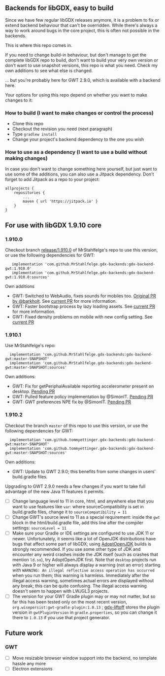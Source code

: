 ## Backends for libGDX, easy to build

Since we have few regular libGDX releases anymore, it is a problem to fix or extend backend behaviour that can't be overridden.
While there's always a way to work around bugs in the core project, this is often not possible in the backends.

This is where this repo comes in.

If you need to change build-in behaviour, but don't manage to get the complete libGDX repo to build, don't want to 
build your very own version or don't want to use snapshot versions, this repo is what you need. Check my own additions
to see what else is changed.

... but you're probably here for GWT 2.9.0, which is available with a backend here.

Your options for using this repo depend on whether you want to make changes to it:

### How to build (I want to make changes or control the process)

* Clone this repo
* Checkout the revision you need (next paragraph)
* Type `gradlew install`
* Change your project's backend dependency to the one you wish

### How to use as a dependency (I want to use a build without making changes)

In case you don't want to change something here yourself, but just want to use some of the additions, you can also use a Jitpack dependency.
Don't forget to add Jitpack as a repo to your project:

    allprojects {
	    repositories {
		    ...
		    maven { url 'https://jitpack.io' }
	    }
    }

## For use with libGDX 1.9.10 core

### 1.910.0

Checkout branch [release/1.910.0](https://github.com/MrStahlfelge/gdx-backends/tree/release/1.910.0) of
MrStahlfelge's repo to use this version, or use the following dependencies for GWT:

       implementation 'com.github.MrStahlfelge.gdx-backends:gdx-backend-gwt:1.910.0'
       implementation 'com.github.MrStahlfelge.gdx-backends:gdx-backend-gwt:1.910.0:sources'

Own additions
* GWT: Switched to WebAudio, fixes sounds for mobiles too. [Original PR by @barkholt](https://github.com/libgdx/libgdx/pull/4220). See [current PR](https://github.com/libgdx/libgdx/pull/5659) for more information.
* GWT: Faster bootstrap process by lazy loading assets. See [current PR](https://github.com/libgdx/libgdx/pull/5677) for more information.
* GWT: Fixed density problems on mobile with new config setting. See [current PR](https://github.com/libgdx/libgdx/pull/5691)

### 1.910.1

Use MrStahlfelge's repo:

      implementation 'com.github.MrStahlfelge.gdx-backends:gdx-backend-gwt:master-SNAPSHOT'
      implementation 'com.github.MrStahlfelge.gdx-backends:gdx-backend-gwt:master-SNAPSHOT:sources'

Own additions:
* GWT: Fix for getPeriphalAvailable reporting accelerometer present on desktop. [Pending PR](https://github.com/libgdx/libgdx/pull/5758)
* GWT: Pulled feature policy implementation by @SimonIT. [Pending PR](https://github.com/libgdx/libgdx/pull/5784)
* GWT: GWT preferences NPE fix by @SimonIT. [Pending PR](https://github.com/libgdx/libgdx/pull/5838)

### 1.910.2

Checkout the branch `master` of this repo to use this version, or use the following dependencies for GWT:

      implementation 'com.github.tommyettinger.gdx-backends:gdx-backend-gwt:master-SNAPSHOT'
      implementation 'com.github.tommyettinger.gdx-backends:gdx-backend-gwt:master-SNAPSHOT:sources'

Own additions:
* GWT: Update to GWT 2.9.0; this benefits from some changes in users' build.gradle files.

Upgrading to GWT 2.9.0 needs a few changes if you want to take full advantage of the new Java 11 features
it permits.
- [ ] Change language level to 11 in core, html, and anywhere else that you want to use features
like `var`: where sourceCompatibility is set in build.gradle files, change it to `sourceCompatibility = 11`
- [ ] Change GWT's source level to 11 as a special requirement: inside the `gwt` block in the html/build.gradle
file, add this line after the compiler settings: `sourceLevel = 11`
- [ ] Make sure your Gradle or IDE settings are configured to use JDK 11 or newer. Unfortunately, it seems like
a lot of OpenJDK distributions have bugs that affect some part of libGDX; using
[AdoptOpenJDK](https://adoptopenjdk.net/) builds is strongly recommended. If you use some other type of JDK and
encounter any weird crashes inside the JDK itself (such as crashes that mention `ld.so`), try AdoptOpenJDK first.
Note that `desktop` projects run with Java 9 or higher will always display a warning (not an error) starting with
`WARNING: An illegal reflective access operation has occurred` when you run them; this warning is harmless.
Immediately after the illegal access warning, sometimes actual errors are displayed without any break; this can
be quite confusing. The illegal access warning doesn't seem to happen with LWJGL3 projects.
- [ ] The version for your GWT Gradle plugin may or may not matter, but so far this has been tested only
on the most recent version, `org.wisepersist:gwt-gradle-plugin:1.0.13` ;
[gdx-liftoff](https://github.com/tommyettinger/gdx-liftoff) stores the plugin version in `gwtPluginVersion` in
`gradle.properties`, so you can change it there to `1.0.13` if you use that project generator.

## Future work

### GWT
- [ ] Move resizable browser window support into the backend, no template hassle any more
- [ ] Electron extensions
